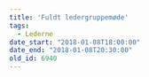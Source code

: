 ```yaml
---
title: 'Fuldt ledergruppemøde'
tags:
  - Lederne
date_start: "2018-01-08T18:00:00"
date_end: "2018-01-08T20:30:00"
old_id: 6940
---
```

